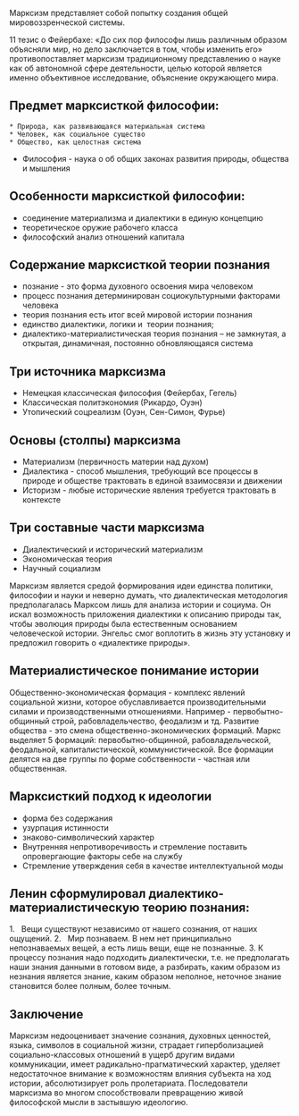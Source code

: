 Марксизм представляет собой попытку создания общей мировоззренческой системы.

11 тезис о Фейербахе: «До сих пор философы лишь различным образом объясняли мир, но дело заключается в том, чтобы изменить его» противопоставляет марксизм традиционному представлению о науке как об автономной сфере деятельности, целью которой является именно объективное исследование, объяснение окружающего мира.

## Предмет марксисткой философии:
	* Природа, как развивающаяся материальная система
	* Человек, как социальное существо
	* Общество, как целостная система
* Философия - наука о об общих законах развития природы, общества и мышления

## Особенности марксисткой философии:
* соединение материализма и диалектики в единую концепцию
* теоретическое оружие рабочего класса
* философский анализ отношений капитала

## Содержание марксисткой теории познания
* познание - это форма духовного освоения мира человеком
* процесс познания детерминирован социокультурными факторами человека
* теория познания есть итог всей мировой истории познания
* единство диалектики, логики и  теории познания;
* диалектико-материалистическая теория познания – не замкнутая, а открытая, динамичная, постоянно обновляющаяся система

## Три источника марксизма
* Немецкая классическая философия (Фейербах, Гегель)
* Классическая политэкономия (Рикардо, Оуэн)
* Утопический соцреализм (Оуэн, Сен-Симон, Фурье)

## Основы (столпы) марксизма
* Материализм (первичность материи над духом)
* Диалектика - способ мышления, требующий все процессы в природе и обществе трактовать в единой взаимосвязи и движении
* Историзм - любые исторические явления требуется трактовать в контексте

## Три составные части марксизма
* Диалектический и исторический материализм
* Экономическая теория
* Научный социализм

Марксизм является средой формирования идеи единства политики, философии и науки и неверно думать, что диалектическая методология предполагалась Марксом лишь для анализа истории и социума. Он искал возможность приложения диалектики к описанию природы так, чтобы эволюция природы была естественным основанием человеческой истории. Энгельс смог воплотить в жизнь эту установку и предложил говорить о «диалектике природы».

## Материалистическое понимание истории
Общественно-экономическая формация - комплекс явлений социальной жизни, которое обуславливается производительными силами и производственными отношениями. Например - первобытно-общинный строй, рабовладельчество, феодализм и тд. Развитие общества - это смена общественно-экономических формаций.
Маркс выделяет 5 формаций: первобытно-общинной, рабовладельческой, феодальной, капиталистической, коммунистической.
Все формации делятся на две группы по форме собственности - частная или общественная.

## Марксисткий подход к идеологии
* форма без содержания
* узурпация истинности
* знаково-символический характер
* Внутренняя непротиворечивость и стремление поставить опровергающие факторы себе на службу
* Стремление утверждения себя в качестве интеллектуальной моды

## Ленин сформулировал диалектико-материалистическую теорию познания:

1.   Вещи существуют независимо от нашего сознания, от наших ощущений.
2.   Мир познаваем. В нем нет принципиально непознаваемых вещей, а есть лишь вещи, еще не познанные.
3. К процессу познания надо подходить диалектически, т.е. не предполагать наши знания данными в готовом виде, а разбирать, каким образом из незнания является знание, каким образом неполное, неточное знание становится более полным, более точным.
## Заключение
Марксизм недооценивает значение сознания, духовных ценностей, языка, символов в социальной жизни, страдает гиперболизацией социально-классовых отношений в ущерб другим видами коммуникации, имеет радикально-прагматический характер, уделяет недостаточное внимание к возможностям влияния субъекта на ход истории, абсолютизирует роль пролетариата. Последователи марксизма во многом способствовали превращению живой философской мысли в застывшую идеологию.